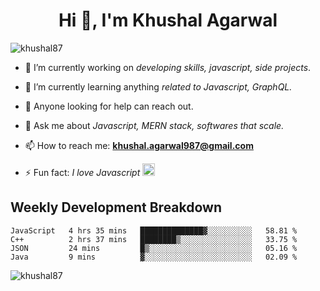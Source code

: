 <h1 align="center">Hi 👋, I'm Khushal Agarwal</h1>


<p align="left"> <img src="https://komarev.com/ghpvc/?username=khushal87&label=Profile Views&color=green&style=plastic" alt="khushal87" /> </p>

- 🔭 I’m currently working on *developing skills, javascript, side projects*.

- 🌱 I’m currently learning anything *related to Javascript, GraphQL.*

- 🤔 Anyone looking for help can reach out.

- 💬 Ask me about *Javascript, MERN stack, softwares that scale.*

- 📫 How to reach me: **khushal.agarwal987@gmail.com**

- ⚡ Fun fact: *I love Javascript <img src="https://devicons.github.io/devicon/devicon.git/icons/javascript/javascript-original.svg" alt="javascript" width="20" height="20"/>*




## Weekly Development Breakdown
<!--START_SECTION:waka-->
```text
JavaScript   4 hrs 35 mins   ██████████████▓░░░░░░░░░░   58.81 % 
C++          2 hrs 37 mins   ████████▒░░░░░░░░░░░░░░░░   33.75 % 
JSON         24 mins         █▒░░░░░░░░░░░░░░░░░░░░░░░   05.16 % 
Java         9 mins          ▓░░░░░░░░░░░░░░░░░░░░░░░░   02.09 % 
```
<!--END_SECTION:waka-->
<p><img align="center" src="https://github-readme-stats.vercel.app/api?username=khushal87&count_private=true&show_icons=true" alt="khushal87"/></p>
